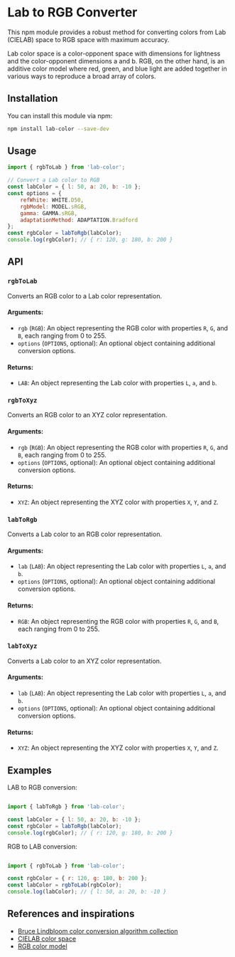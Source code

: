 # Lab to RGB Converter

This npm module provides a robust method for converting colors from Lab (CIELAB) space to RGB space with maximum accuracy.

Lab color space is a color-opponent space with dimensions for lightness and the color-opponent dimensions a and b. RGB, on the other hand, is an additive color model where red, green, and blue light are added together in various ways to reproduce a broad array of colors.

## Installation

You can install this module via npm:

```bash
npm install lab-color --save-dev
```

## Usage

```javascript
import { rgbToLab } from 'lab-color';

// Convert a Lab color to RGB
const labColor = { l: 50, a: 20, b: -10 };
const options = {
	refWhite: WHITE.D50,
	rgbModel: MODEL.sRGB,
	gamma: GAMMA.sRGB,
	adaptationMethod: ADAPTATION.Bradford
};
const rgbColor = labToRgb(labColor);
console.log(rgbColor); // { r: 120, g: 180, b: 200 }
```

## API

### `rgbToLab`

Converts an RGB color to a Lab color representation.

#### Arguments:

- `rgb` (`RGB`): An object representing the RGB color with properties `R`, `G`, and `B`, each ranging from 0 to 255.
- `options` (`OPTIONS`, optional): An optional object containing additional conversion options.

#### Returns:

- `LAB`: An object representing the Lab color with properties `L`, `a`, and `b`.

### `rgbToXyz`

Converts an RGB color to an XYZ color representation.

#### Arguments:

- `rgb` (`RGB`): An object representing the RGB color with properties `R`, `G`, and `B`, each ranging from 0 to 255.
- `options` (`OPTIONS`, optional): An optional object containing additional conversion options.

#### Returns:

- `XYZ`: An object representing the XYZ color with properties `X`, `Y`, and `Z`.

### `labToRgb`

Converts a Lab color to an RGB color representation.

#### Arguments:

- `lab` (`LAB`): An object representing the Lab color with properties `L`, `a`, and `b`.
- `options` (`OPTIONS`, optional): An optional object containing additional conversion options.

#### Returns:

- `RGB`: An object representing the RGB color with properties `R`, `G`, and `B`, each ranging from 0 to 255.

### `labToXyz`

Converts a Lab color to an XYZ color representation.

#### Arguments:

- `lab` (`LAB`): An object representing the Lab color with properties `L`, `a`, and `b`.
- `options` (`OPTIONS`, optional): An optional object containing additional conversion options.

#### Returns:

- `XYZ`: An object representing the XYZ color with properties `X`, `Y`, and `Z`.


## Examples

LAB to RGB conversion:
```javascript

import { labToRgb } from 'lab-color';

const labColor = { l: 50, a: 20, b: -10 };
const rgbColor = labToRgb(labColor);
console.log(rgbColor); // { r: 120, g: 180, b: 200 }

```

RGB to LAB conversion:
```javascript

import { rgbToLab } from 'lab-color';

const rgbColor = { r: 120, g: 180, b: 200 };
const labColor = rgbToLab(rgbColor);
console.log(labColor); // { l: 50, a: 20, b: -10 }
```

## References and inspirations

- [Bruce Lindbloom color conversion algorithm collection](http://www.brucelindbloom.com/index.html?ColorDifferenceCalc.html)
- [CIELAB color space](https://en.wikipedia.org/wiki/Lab_color_space)
- [RGB color model](https://en.wikipedia.org/wiki/RGB_color_model)
